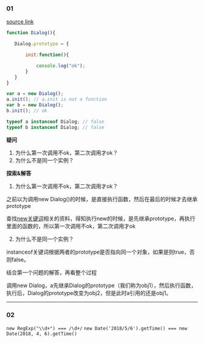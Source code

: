 ### 01

[source link](http://blogread.cn/it/article/7908)

```javascript
function Dialog(){        

   Dialog.prototype = {        

       init:function(){

           console.log("ok");
       }
   }
}

var a = new Dialog();
a.init(); // a.init is not a function
var b = new Dialog();
b.init(); // ok

typeof a instanceof Dialog; // false
typeof b instanceof Dialog; // false
```

**疑问**
1. 为什么第一次调用不ok，第二次调用才ok？
1. 为什么不是同一个实例？

**探索&解答**
1. 为什么第一次调用不ok，第二次调用才ok？

之前以为调用new Dialog()的时候，是直接执行函数，然后在最后的时候才去继承prototype

查找[new关键词](https://developer.mozilla.org/zh-CN/docs/Web/JavaScript/Reference/Operators/new)相关的资料，得知执行new的时候，是先继承prototype，再执行里面的函数的，所以第一次调用不ok，第二次调用才ok

2. 为什么不是同一个实例？

instanceof关键词根据两者的prototype是否指向同一个对象，如果是则true，否则false。

结合第一个问题的解答，再看整个过程

调用new Dialog，a先继承Dialog的prototype（我们称为obj1），然后执行函数，执行后，Dialog的prototype改变为obj2，但是此时a引用的还是obj1。

---

### 02

```new RegExp("\\d+") === /\d+/```
```new Date('2018/5/6').getTime() === new Date(2018, 4, 6).getTime()```

